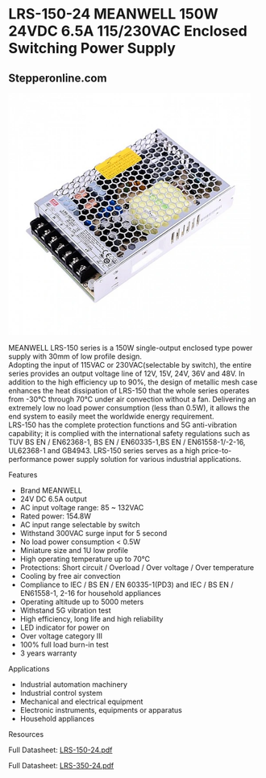 # LRS-150-24 MEANWELL 150W 24VDC 6.5A 115/230VAC Enclosed Switching Power Supply

## Stepperonline.com

<img src="../images/LRS-150-24.webp" width=480 height=480 title="power Supply" />

MEANWELL LRS-150 series is a 150W single-output enclosed type power supply with 30mm of low profile design.  
Adopting the input of 115VAC or 230VAC(selectable by switch), the entire series provides an output voltage line of 12V, 15V, 24V, 36V and 48V. In addition to the high efficiency up to 90%, the design of metallic mesh case enhances the heat dissipation of LRS-150 that the whole series operates from -30℃ through 70℃ under air convection without a fan. Delivering an extremely low no load power consumption (less than 0.5W), it allows the end system to easily meet the worldwide energy requirement.  
LRS-150 has the complete protection functions and 5G anti-vibration capability; it is complied with the international safety regulations such as TUV BS EN / EN62368-1, BS EN / EN60335-1,BS EN / EN61558-1/-2-16, UL62368-1 and GB4943. LRS-150 series serves as a high price-to-performance power supply solution for various industrial applications.  

Features

  * Brand MEANWELL
  * 24V DC 6.5A output
  * AC input voltage range: 85 ~ 132VAC
  * Rated power: 154.8W
  * AC input range selectable by switch
  * Withstand 300VAC surge input for 5 second
  * No load power consumption < 0.5W
  * Miniature size and 1U low profile
  * High operating temperature up to 70℃
  * Protections: Short circuit / Overload / Over voltage / Over temperature
  * Cooling by free air convection
  * Compliance to IEC / BS EN / EN 60335-1(PD3) and IEC / BS EN / EN61558-1, 2-16 for household appliances
  * Operating altitude up to 5000 meters
  * Withstand 5G vibration test
  * High efficiency, long life and high reliability
  * LED indicator for power on
  * Over voltage category Ⅲ
  * 100% full load burn-in test
  * 3 years warranty

Applications

  * Industrial automation machinery
  * Industrial control system
  * Mechanical and electrical equipment
  * Electronic instruments, equipments or apparatus
  * Household appliances

Resources

  Full Datasheet: [LRS-150-24.pdf](PDF/LRS-150.pdf)
  
Full Datasheet: [LRS-350-24.pdf](PDF/LRS-350-24.pdf)